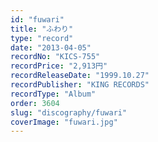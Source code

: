 ```yaml
---
id: "fuwari"
title: "ふわり"
type: "record"
date: "2013-04-05"
recordNo: "KICS-755"
recordPrice: "2,913円"
recordReleaseDate: "1999.10.27"
recordPublisher: "KING RECORDS"
recordType: "Album"
order: 3604
slug: "discography/fuwari"
coverImage: "fuwari.jpg"
---
```



